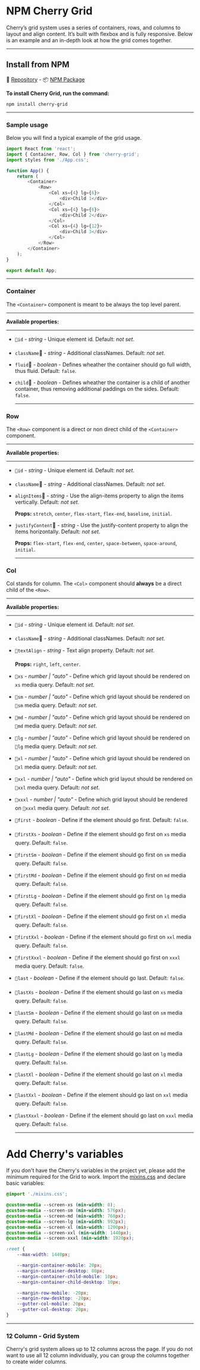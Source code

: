 # NPM Cherry Grid

Cherry’s grid system uses a series of containers, rows, and columns to layout and align content. It’s built with flexbox and is fully responsive. Below is an example and an in-depth look at how the grid comes together.

---

## Install from NPM
💾 [Repository](https://github.com/DEEP-IMPACT-AG/cherry-grid) - 📦 [NPM Package](https://www.npmjs.com/package/cherry-grid)

**To install Cherry Grid, run the command:**
```shell
npm install cherry-grid
```

  ***

### Sample usage
Below you will find a typical example of the grid usage.
```javascript
import React from 'react';
import { Container, Row, Col } from 'cherry-grid';
import styles from './App.css';

function App() {
	return (
		<Container>
			<Row>
				<Col xs={4} lg={6}>
					<div>Child 1</div>
				</Col>
				<Col xs={4} lg={6}>
					<div>Child 2</div>
				</Col>
				<Col xs={4} lg={12}>
					<div>Child 3</div>
				</Col>
			</Row>
		</Container>
	);
}

export default App;
```

  ***

### Container
The `<Container>` component is meant to be always the top level parent.
  ***
**Available properties:**
  ***
- `id` - *string* - Unique element id. Default: *not set*.
- `className` - *string* - Additional classNames. Default: *not set*.
- `fluid` - *boolean* - Defines wheather the container should go full width, thus fluid. Default: `false`.
- `child` - *boolean* - Defines wheather the container is a child of another container, thus removing additional paddings on the sides. Default: `false`.


  ***

### Row
The `<Row>` component is a direct or non direct child of the `<Container>` component.
  ***
**Available properties:**
  ***
- `id` - *string* - Unique element id. Default: *not set*.
- `className` - *string* - Additional classNames. Default: *not set*.
- `alignItems` - *string* - Use the align-items property to align the items vertically. Default: *not set*.

	**Props:** `stretch`, `center`, `flex-start`, `flex-end`, `baseline`, `initial`.
- `justifyContent` - *string* - Use the justify-content property to align the items horizontally. Default: *not set*.

	**Props:** `flex-start`, `flex-end`, `center`, `space-between`, `space-around`, `initial`.


  ***

### Col
Col stands for column. The `<Col>` component should **always** be a direct child of the `<Row>`.
  ***
**Available properties:**
  ***
- `id` - *string* - Unique element id. Default: *not set*.
- `className` - *string* - Additional classNames. Default: *not set*.
- `textAlign` - *string* - Text align property. Default: *not set*.

	**Props:** `right`, `left`, `center`.
- `xs` - *number | "auto"* - Define which grid layout should be rendered on `xs` media query. Default: *not set*.
- `sm` - *number | "auto"* - Define which grid layout should be rendered on `sm` media query. Default: *not set*.
- `md` - *number | "auto"* - Define which grid layout should be rendered on `md` media query. Default: *not set*.
- `lg` - *number | "auto"* - Define which grid layout should be rendered on `lg` media query. Default: *not set*.
- `xl` - *number | "auto"* - Define which grid layout should be rendered on `xl` media query. Default: *not set*.
- `xxl` - *number | "auto"* - Define which grid layout should be rendered on `xxl` media query. Default: *not set*.
- `xxxl` - *number | "auto"* - Define which grid layout should be rendered on `xxxl` media query. Default: *not set*.
- `first` - *boolean* - Define if the element should go first. Default: `false`.
- `firstXs` - *boolean* - Define if the element should go first on `xs` media query. Default: `false`.
- `firstSm` - *boolean* - Define if the element should go first on `sm` media query. Default: `false`.
- `firstMd` - *boolean* - Define if the element should go first on `md` media query. Default: `false`.
- `firstLg` - *boolean* - Define if the element should go first on `lg` media query. Default: `false`.
- `firstXl` - *boolean* - Define if the element should go first on `xl` media query. Default: `false`.
- `firstXxl` - *boolean* - Define if the element should go first on `xxl` media query. Default: `false`.
- `firstXxxl` - *boolean* - Define if the element should go first on `xxxl` media query. Default: `false`.
- `last` - *boolean* - Define if the element should go last. Default: `false`.
- `lastXs` - *boolean* - Define if the element should go last on `xs` media query. Default: `false`.
- `lastSm` - *boolean* - Define if the element should go last on `sm` media query. Default: `false`.
- `lastMd` - *boolean* - Define if the element should go last on `md` media query. Default: `false`.
- `lastLg` - *boolean* - Define if the element should go last on `lg` media query. Default: `false`.
- `lastXl` - *boolean* - Define if the element should go last on `xl` media query. Default: `false`.
- `lastXxl` - *boolean* - Define if the element should go last on `xxl` media query. Default: `false`.
- `lastXxxl` - *boolean* - Define if the element should go last on `xxxl` media query. Default: `false`.


  ***

# Add Cherry's variables
If you don't have the Cherry's variables in the project yet, please add the minimum required for the Grid to work.
Import the [mixins.css](https://raw.githubusercontent.com/DEEP-IMPACT-AG/cherry/master/src/assets/css/mixins.css) and declare basic variables:
```css
@import './mixins.css';

@custom-media --screen-xs (min-width: 0);
@custom-media --screen-sm (min-width: 576px);
@custom-media --screen-md (min-width: 768px);
@custom-media --screen-lg (min-width: 992px);
@custom-media --screen-xl (min-width: 1200px);
@custom-media --screen-xxl (min-width: 1440px);
@custom-media --screen-xxxl (min-width: 1920px);

:root {
	--max-width: 1440px;

	--margin-container-mobile: 20px;
	--margin-container-desktop: 80px;
	--margin-container-child-mobile: 10px;
	--margin-container-child-desktop: 10px;

	--margin-row-mobile: -20px;
	--margin-row-desktop: -20px;
	--gutter-col-mobile: 20px;
	--gutter-col-desktop: 20px;
}
```

  ***

### 12 Column - Grid System
Cherry's grid system allows up to 12 columns across the page.
If you do not want to use all 12 column individually, you can group the columns together to create wider columns.

